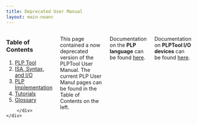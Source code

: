 ```yaml
---
title: Deprecated User Manual
layout: main-noanc
---
```


<div class="hide-for-small-only">
    <div class="medium-3 columns">
	<div class="panel">

	
<!-- NOTE: the following block must not be indented or it isn't properly recognized as markdown -->

<h3 class="noanchor"> Table of Contents </h3>
<div class="toc" markdown="1">

1. [PLP Tool]({{site.baseurl}}/plptool.html)
2. [ISA, Syntax, and I/O]({{site.baseurl}}/instructions.html)
3. [PLP Implementation]({{site.baseurl}}/implementation.html)
4. [Tutorials]({{site.baseurl}}/tutorials.html)
5. [Glossary]({{site.baseurl}}/glossary.html)

</div>
<!-- END OF MARKDOWN BLOCK -->


        </div>
    </div>
</div>

<div class="medium-9 columns" markdown="1">

This page contained a now deprecated version of the PLPTool User Manual.  The current PLP User Manul pages can be found in the Table of Contents on the left.

Documentation on the **PLP language** can be found [here]({{site.baseurl}}/instructions.html).

Documentation on **PLPTool I/O devices** can be found [here]({{site.baseurl}}/implementation.html).


</div>
